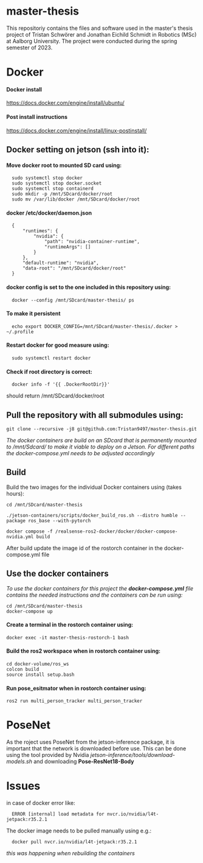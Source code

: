 # master-thesis
This repositoriy contains the files and software used in the master's thesis project of Tristan Schwörer and Jonathan Eichild Schmidt in Robotics (MSc) at Aalborg University. 
The project were conducted during the spring semester of 2023.

# Docker

#### Docker install
https://docs.docker.com/engine/install/ubuntu/
#### Post install instructions 
https://docs.docker.com/engine/install/linux-postinstall/

## Docker setting on jetson (ssh into it):
#### Move docker root to mounted SD card using:
```
  sudo systemctl stop docker
  sudo systemctl stop docker.socket
  sudo systemctl stop containerd
  sudo mkdir -p /mnt/SDcard/docker/root
  sudo mv /var/lib/docker /mnt/SDcard/docker/root
```
#### docker /etc/docker/daemon.json
```
  {
      "runtimes": {
          "nvidia": {
              "path": "nvidia-container-runtime",
              "runtimeArgs": []
          }
      },
      "default-runtime": "nvidia",
      "data-root": "/mnt/SDcard/docker/root"
  }
```
#### docker config is set to the one included in this repository using:
```
  docker --config /mnt/SDcard/master-thesis/ ps
```
#### To make it persistent
```
  echo export DOCKER_CONFIG=/mnt/SDcard/master-thesis/.docker > ~/.profile
```
#### Restart docker for good measure using:
```
  sudo systemctl restart docker
```
#### Check if root directory is correct:
```
  docker info -f '{{ .DockerRootDir}}'
```
should return /mnt/SDcard/docker/root

## Pull the repository with all submodules using:
```
git clone --recursive -j8 git@github.com:Tristan9497/master-thesis.git
```

*The docker containers are build on an SDcard that is permanently mounted to /mnt/Sdcard/ to make it viable to deploy on a Jetson. For different paths the docker-compose.yml needs to be adjusted accordingly*

## Build 
Build the two images for the individual Docker containers using (takes hours):
```
cd /mnt/SDcard/master-thesis

./jetson-containers/scripts/docker_build_ros.sh --distro humble --package ros_base --with-pytorch

docker compose -f /realsense-ros2-docker/docker/docker-compose-nvidia.yml build
```
After build update the image id of the rostorch container in the docker-compose.yml file 

## Use the docker containers
*To use the docker containers for this project the **docker-compose.yml** file contains the needed instructions and the containers can be run using:*
```
cd /mnt/SDcard/master-thesis
docker-compose up
```

#### Create a terminal in the rostorch container using:
```
docker exec -it master-thesis-rostorch-1 bash
```

#### Build the ros2 workspace when in rostorch container using:
```
cd docker-volume/ros_ws
colcon build
source install setup.bash
```

#### Run pose_esitmator when in rostorch container using:
```
ros2 run multi_person_tracker multi_person_tracker
```


# PoseNet
As the roject uses PoseNet from the jetson-inference package, it is important that the network is downloaded before use. This can be done using the tool provided by Nvidia *jetson-inference/tools/download-models.sh* and downloading **Pose-ResNet18-Body**


# Issues
in case of docker error like:
```
  ERROR [internal] load metadata for nvcr.io/nvidia/l4t-jetpack:r35.2.1 
```
The docker image needs to be pulled manually using e.g.:
```
  docker pull nvcr.io/nvidia/l4t-jetpack:r35.2.1 
```
*this was happening when rebuilding the containers*
